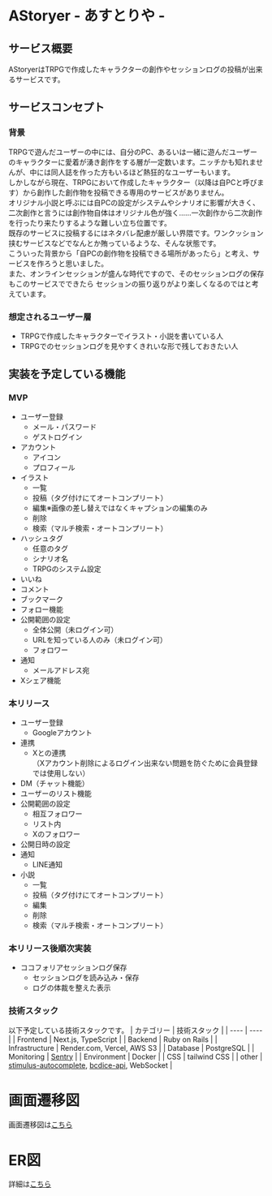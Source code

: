 # AStoryer - あすとりや -

## サービス概要
AStoryerはTRPGで作成したキャラクターの創作やセッションログの投稿が出来るサービスです。

## サービスコンセプト
### 背景
TRPGで遊んだユーザーの中には、自分のPC、あるいは一緒に遊んだユーザーのキャラクターに愛着が湧き創作をする層が一定数います。ニッチかも知れませんが、中には同人誌を作った方もいるほど熱狂的なユーザーもいます。<br>
しかしながら現在、TRPGにおいて作成したキャラクター（以降は自PCと呼びます）から創作した創作物を投稿できる専用のサービスがありません。<br>
オリジナル小説と呼ぶには自PCの設定がシステムやシナリオに影響が大きく、二次創作と言うには創作物自体はオリジナル色が強く……一次創作から二次創作を行ったり来たりするような難しい立ち位置です。<br>
既存のサービスに投稿するにはネタバレ配慮が厳しい界隈です。ワンクッション挟むサービスなどでなんとか賄っているような、そんな状態です。<br>
こういった背景から「自PCの創作物を投稿できる場所があったら」と考え、サービスを作ろうと思いました。<br>
また、オンラインセッションが盛んな時代ですので、そのセッションログの保存もこのサービスでできたら
セッションの振り返りがより楽しくなるのではと考えています。

### 想定されるユーザー層
- TRPGで作成したキャラクターでイラスト・小説を書いている人
- TRPGでのセッションログを見やすくきれいな形で残しておきたい人

## 実装を予定している機能
### MVP
- ユーザー登録
  - メール・パスワード
  - ゲストログイン
- アカウント
  - アイコン
  - プロフィール
- イラスト
  - 一覧
  - 投稿（タグ付けにてオートコンプリート）
  - 編集※画像の差し替えではなくキャプションの編集のみ
  - 削除
  - 検索（マルチ検索・オートコンプリート）
- ハッシュタグ
  - 任意のタグ
  - シナリオ名
  - TRPGのシステム設定
- いいね
- コメント
- ブックマーク
- フォロー機能
- 公開範囲の設定
  - 全体公開（未ログイン可）
  - URLを知っている人のみ（未ログイン可）
  - フォロワー
- 通知
  - メールアドレス宛
- Xシェア機能

### 本リリース
- ユーザー登録
  - Googleアカウント
- 連携
  - Xとの連携<br>
  （Xアカウント削除によるログイン出来ない問題を防ぐために会員登録では使用しない）
- DM（チャット機能）
- ユーザーのリスト機能
- 公開範囲の設定
  - 相互フォロワー
  - リスト内
  - Xのフォロワー
- 公開日時の設定
- 通知
  - LINE通知
- 小説
  - 一覧
  - 投稿（タグ付けにてオートコンプリート）
  - 編集
  - 削除
  - 検索（マルチ検索・オートコンプリート）

### 本リリース後順次実装
- ココフォリアセッションログ保存
  - セッションログを読み込み・保存
  - ログの体裁を整えた表示

### 技術スタック
以下予定している技術スタックです。
| カテゴリー | 技術スタック |
| ---- | ---- |
| Frontend | Next.js, TypeScript |
| Backend | Ruby on Rails |
| Infrastructure | Render.com, Vercel, AWS S3 |
| Database | PostgreSQL |
| Monitoring | [Sentry](https://sentry.io/welcome/) |
| Environment | Docker |
| CSS | tailwind CSS |
| other | [stimulus-autocomplete](https://github.com/afcapel/stimulus-autocomplete), [bcdice-api](https://github.com/bcdice/bcdice-api), WebSocket |

# 画面遷移図
画面遷移図は[こちら](https://www.figma.com/file/Z8BLQOGYOCx1tB3gs7YeM9/Astoryer-%E7%94%BB%E9%9D%A2%E9%81%B7%E7%A7%BB%E5%9B%B3?type=design&node-id=0%3A1&mode=design&t=N3XTulFLnkgiPiJh-1)

# ER図
詳細は[こちら](https://dbdiagram.io/d/AStoryer-6609892837b7e33fd7263f64)
